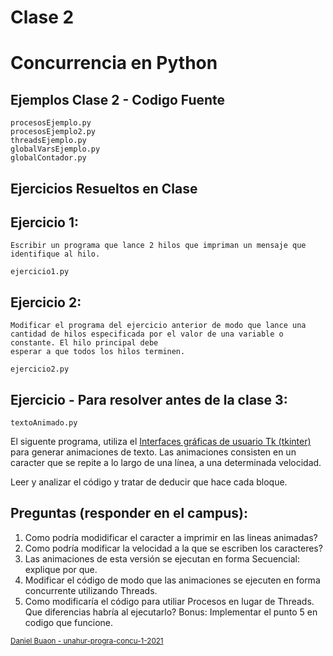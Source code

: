 # Clase 2
# Concurrencia en Python

## Ejemplos Clase 2 - Codigo Fuente
```
procesosEjemplo.py
procesosEjemplo2.py
threadsEjemplo.py
globalVarsEjemplo.py
globalContador.py
```
## Ejercicios Resueltos en Clase
## Ejercicio 1:
    Escribir un programa que lance 2 hilos que impriman un mensaje que identifique al hilo.
```
ejercicio1.py

```
## Ejercicio 2:
    Modificar el programa del ejercicio anterior de modo que lance una cantidad de hilos especificada por el valor de una variable o constante. El hilo principal debe 
    esperar a que todos los hilos terminen.
```
ejercicio2.py

```  

## Ejercicio - Para resolver antes de la clase 3:

```
textoAnimado.py
```
El siguente programa, utiliza el [Interfaces gráficas de usuario Tk (tkinter)](https://docs.python.org/es/3/library/tk.html) para generar animaciones de texto.
Las animaciones consisten en un caracter que se repite a lo largo de una línea, a una determinada velocidad.

Leer y analizar el código y tratar de deducir que hace cada bloque.

## Preguntas (responder en el campus):

1. Como podría modidificar el caracter a imprimir en las lineas animadas?
2. Como podría modificar la velocidad a la que se escriben los caracteres?
3. Las animaciones de esta versión se ejecutan en forma Secuencial: explique por que.
4. Modificar el código de modo que las animaciones se ejecuten en forma concurrente utilizando Threads.
5. Como modificaría el código para utiliar Procesos en lugar de Threads. Que diferencias habría al ejecutarlo?
   Bonus: Implementar el punto 5 en codigo que funcione.



<sub>[Daniel Buaon - unahur-progra-concu-1-2021](https://github.com/unahur-progra-concu-1-2021)</sub>
